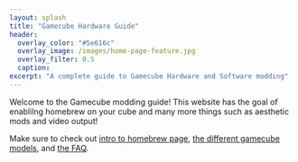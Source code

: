 ```yaml
---
layout: splash
title: "Gamecube Hardware Guide"
header:
  overlay_color: "#5e616c"
  overlay_image: /images/home-page-feature.jpg
  overlay_filter: 0.5
  caption:
excerpt: "A complete guide to Gamecube Hardware and Software modding"
---
```

Welcome to the Gamecube modding guide! This website has the goal of enablilng homebrew on your cube and many more things such as aesthetic mods and video output!

Make sure to check out [intro to homebrew page](/introToHomebrew), [the different gamecube models](/models), and [the FAQ](/faq).